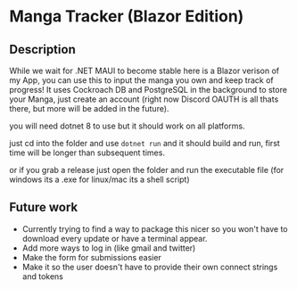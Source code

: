 # Manga Tracker (Blazor Edition)

## Description
While we wait for .NET MAUI to become stable here is a Blazor verison of my App, you can use this to input the manga you own and keep track of progress!
It uses Cockroach DB and PostgreSQL in the background to store your Manga, just create an account (right now Discord OAUTH is all thats there, but more will be added in the future).

you will need dotnet 8 to use but it should work on all platforms.

just cd into the folder and use ```dotnet run``` and it should build and run, first time will be longer than subsequent times.

or if you grab a release just open the folder and run the executable file (for windows its a .exe for linux/mac its a shell script)

## Future work
- Currently trying to find a way to package this nicer so you won't have to download every update or have a terminal appear.
- Add more ways to log in (like gmail and twitter)
- Make the form for submissions easier
- Make it so the user doesn't have to provide their own connect strings and tokens

